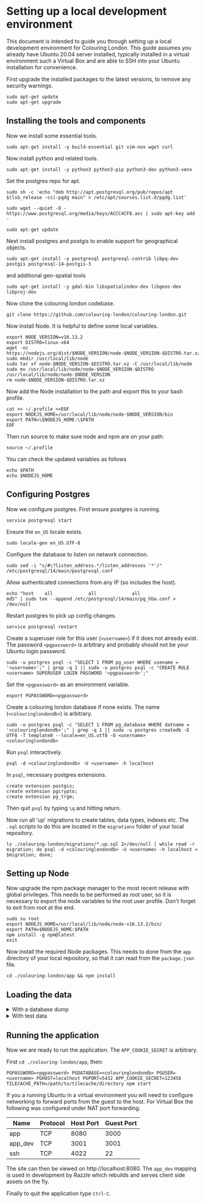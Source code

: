 # Setting up a local development environment

This document is intended to guide you through setting up a local development environment for
Colouring London. This guide assumes you already have Ubuntu 20.04 server installed, typically
installed in a virtual environment such a Virtual Box and are able to SSH into your Ubuntu
installation for convenience.

First upgrade the installed packages to the latest versions, to remove any security warnings.

```
sudo apt-get update
sudo apt-get upgrade
```

## Installing the tools and components

Now we install some essential tools.

`sudo apt-get install -y build-essential git vim-nox wget curl`

Now install python and related tools.

`sudo apt-get install -y python3 python3-pip python3-dev python3-venv`

Set the postgres repo for apt.

`sudo sh -c 'echo "deb http://apt.postgresql.org/pub/repos/apt $(lsb_release -cs)-pgdg main" > /etc/apt/sources.list.d/pgdg.list'`

`sudo wget --quiet -O - https://www.postgresql.org/media/keys/ACCC4CF8.asc | sudo apt-key add -`

`sudo apt-get update`

Next install postgres and postgis to enable support for geographical objects.

`sudo apt-get install -y postgresql postgresql-contrib libpq-dev postgis postgresql-14-postgis-3`

and additional geo-spatial tools

`sudo apt-get install -y gdal-bin libspatialindex-dev libgeos-dev libproj-dev`

Now clone the colouring london codebase.

`git clone https://github.com/colouring-london/colouring-london.git`

Now install Node. It is helpful to define some local variables.

```
export NODE_VERSION=v16.13.2
export DISTRO=linux-x64
wget -nc https://nodejs.org/dist/$NODE_VERSION/node-$NODE_VERSION-$DISTRO.tar.xz
sudo mkdir /usr/local/lib/node
sudo tar xf node-$NODE_VERSION-$DISTRO.tar.xz -C /usr/local/lib/node
sudo mv /usr/local/lib/node/node-$NODE_VERSION-$DISTRO /usr/local/lib/node/node-$NODE_VERSION
rm node-$NODE_VERSION-$DISTRO.tar.xz
```

Now add the Node installation to the path and export this to your bash profile.

```
cat >> ~/.profile <<EOF
export NODEJS_HOME=/usr/local/lib/node/node-$NODE_VERSION/bin
export PATH=\$NODEJS_HOME:\$PATH
EOF
```

Then run source to make sure node and npm are on your path:

```
source ~/.profile
```

You can check the updated variables as follows

```
echo $PATH
echo $NODEJS_HOME
```

## Configuring Postgres

Now we configure postgres. First ensure postgres is running.

`service postgresql start`

Ensure the `en_US` locale exists.

`sudo locale-gen en_US.UTF-8`

Configure the database to listen on network connection.

`sudo sed -i "s/#\?listen_address.*/listen_addresses '*'/" /etc/postgresql/14/main/postgresql.conf`

Allow authenticated connections from any IP (so includes the host).

`echo "host    all             all             all                     md5" | sudo tee --append /etc/postgresql/14/main/pg_hba.conf > /dev/null`

Restart postgres to pick up config changes.

`service postgresql restart`

Create a superuser role for this user (`<username>`) if it does not already exist. The
password `<pgpassword>` is arbitrary and probably should not be your Ubuntu login password.

```
sudo -u postgres psql -c "SELECT 1 FROM pg_user WHERE usename = '<username>';" | grep -q 1 || sudo -u postgres psql -c "CREATE ROLE <username> SUPERUSER LOGIN PASSWORD '<pgpassword>';"
```

Set the `<pgpassword>` as an environment variable.

```
export PGPASSWORD=<pgpassword>
```

Create a colouring london database if none exists. The name (`<colouringlondondb>`) is arbitrary.

```
sudo -u postgres psql -c "SELECT 1 FROM pg_database WHERE datname = '<colouringlondondb>';" | grep -q 1 || sudo -u postgres createdb -E UTF8 -T template0 --locale=en_US.utf8 -O <username> <colouringlondondb>
```

Run `psql` interactively.

```
psql -d <colouringlondondb> -U <username> -h localhost
```

In `psql`, necessary postgres extensions.

```
create extension postgis;
create extension pgcrypto;
create extension pg_trgm;
```

Then quit `psql` by typing `\q` and hitting return.

Now run all 'up' migrations to create tables, data types, indexes etc. The `.sql` scripts to
do this are located in the `migrations` folder of your local repository.

`ls ./colouring-london/migrations/*.up.sql 2>/dev/null | while read -r migration; do psql -d <colouringlondondb> -U <username> -h localhost < $migration; done;`

## Setting up Node

Now upgrade the npm package manager to the most recent release with global privileges. This
needs to be performed as root user, so it is necessary to export the node variables to the
root user profile. Don't forget to exit from root at the end.

```
sudo su root
export NODEJS_HOME=/usr/local/lib/node/node-v16.13.2/bin/
export PATH=$NODEJS_HOME:$PATH
npm install -g npm@latest
exit
```

Now install the required Node packages. This needs to done from the `app` directory of your
local repository, so that it can read from the `package.json` file.

`cd ./colouring-london/app && npm install`

## Loading the data

<details>
<summary>
With a database dump
</summary>
</details>

<details>
<summary>
With test data
</summary>

Run the following two sections if you wish to load test buildings into the application from OpenStreetMaps (OSM).

#### Set up Python:

Now set up a virtual environment for python. In the following example we have named the
virtual environment *colouringlondon* but it can have any name.

`pyvenv colouringlondon`

Activate the virtual environment so we can install python packages into it.

`source colouringlondon/bin/activate`

Install python pip package manager and related tools.

```
pip install --upgrade pip
pip install --upgrade setuptools wheel
```

Now install the required python packages. This relies on the `requirements.txt` file located
in the `etl` folder of your local repository.

`pip install -r ./colouring-london/etl/requirements.txt`

#### Load OpenStreetMap test polygons:

First Install prerequisites.
```bash
sudo apt-get install parallel
```

Check you are in the virtual environment you setup earlier, otherwise run:
```
source colouringlondon/bin/activate
```

To help test the Colouring London application, `get_test_polygons.py` will attempt to save a small (1.5km²) extract from OpenStreetMap to a format suitable for loading to the database.

First open `colouring-london/etl/load_geometries.sh` and `colouring-london/etl/create_building_records.sh` and add this `-d` flag to all the `psql` statements present:

```
-d <colouringlondondb>
```

Then run:

```bash
cd ./colouring-london/etl/
# download test data
python get_test_polygons.py
# load all building outlines
./load_geometries.sh ./
# index geometries (should be faster after loading)
psql -d <colouringlondondb> < ../migrations/002.index-geometries.up.sql
# create a building record per outline
./create_building_records.sh
# index building records
psql -d <colouringlondondb> < ../migrations/003.index-buildings.up.sql
```

#### Re-run database migrations

Re-run the remaining migrations in `../migrations` to create the rest of the database structure.

`ls ./colouring-london/migrations/*.up.sql 2>/dev/null | while read -r migration; do psql -d <colouringlondondb> < $migration; done;`
</details>

## Running the application

Now we are ready to run the application. The `APP_COOKIE_SECRET` is arbitrary.

First `cd ./colouring-london/app`, then:

`PGPASSWORD=<pgpassword> PGDATABASE=<colouringlondondb> PGUSER=<username> PGHOST=localhost PGPORT=5432 APP_COOKIE_SECRET=123456 TILECACHE_PATH=/path/to/tilecache/directory npm start`

If you a running Ubuntu in a virtual environment you will need to configure networking to
forward ports from the guest to the host. For Virtual Box the following was configured under
NAT port forwarding.

Name     | Protocol  | Host Port  | Guest Port
-------- | --------- | ---------- | -----------
app      | TCP       | 8080       | 3000
app_dev  | TCP       | 3001       | 3001
ssh      | TCP       | 4022       | 22

The site can then be viewed on http://localhost:8080. The `app_dev` mapping is used in
development by Razzle which rebuilds and serves client side assets on the fly.

Finally to quit the application type `Ctrl-C`.
